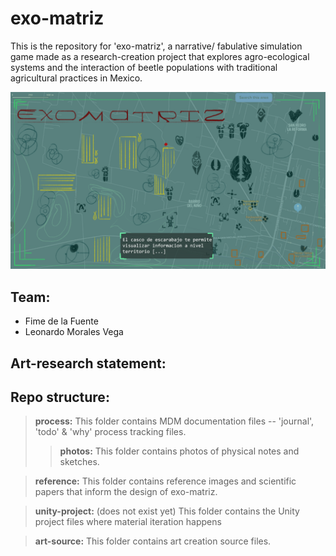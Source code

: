 # exo-matriz

This is the repository for 'exo-matriz', a narrative/ fabulative simulation game made as a research-creation project that explores agro-ecological systems and the interaction of beetle populations with traditional agricultural practices in Mexico.

![moodz](./art-source/exo-matriz_MoodSketch.png)

## Team:
- Fime de la Fuente
- Leonardo Morales Vega
## Art-research statement:

## Repo structure:

>**process:**
>This folder contains MDM documentation files -- 'journal', 'todo' & 'why' process tracking files.
>
>>**photos:**
>>This folder contains photos of physical notes and sketches.

> **reference:**
> This folder contains reference images and scientific papers that inform the design of exo-matriz.

> **unity-project:** (does not exist yet)
> This folder contains the Unity project files where material iteration happens

>**art-source:**
>This folder contains art creation source files.
